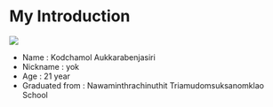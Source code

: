 # My Introduction 

![](img.png)

* Name : Kodchamol Aukkarabenjasiri  
* Nickname : yok  
* Age : 21 year  
* Graduated from : Nawaminthrachinuthit Triamudomsuksanomklao School  

